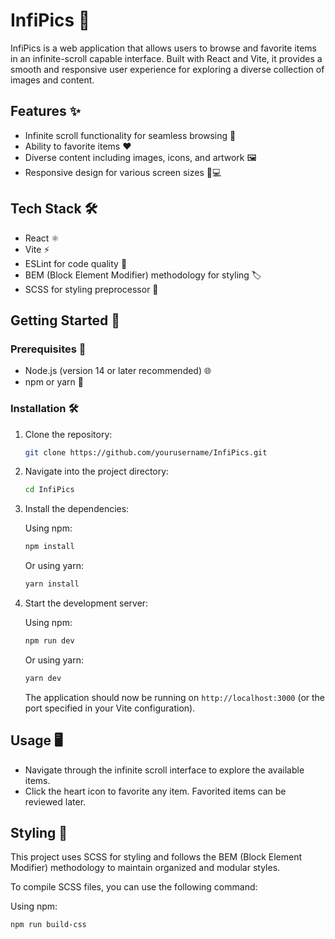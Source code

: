 # InfiPics 📸

InfiPics is a web application that allows users to browse and favorite items in an infinite-scroll capable interface. Built with React and Vite, it provides a smooth and responsive user experience for exploring a diverse collection of images and content.

## Features ✨

- Infinite scroll functionality for seamless browsing 🔄
- Ability to favorite items ❤️
- Diverse content including images, icons, and artwork 🖼️
- Responsive design for various screen sizes 📱💻

## Tech Stack 🛠️

- React ⚛️
- Vite ⚡
- ESLint for code quality 📝
- BEM (Block Element Modifier) methodology for styling 🏷️
- SCSS for styling preprocessor 💅

## Getting Started 🚀

### Prerequisites 🧩

- Node.js (version 14 or later recommended) 🌐
- npm or yarn 🎵

### Installation 🛠️

1. Clone the repository:

    ```bash
    git clone https://github.com/yourusername/InfiPics.git
    ```

2. Navigate into the project directory:

    ```bash
    cd InfiPics
    ```

3. Install the dependencies:

    Using npm:

    ```bash
    npm install
    ```

    Or using yarn:

    ```bash
    yarn install
    ```

4. Start the development server:

    Using npm:

    ```bash
    npm run dev
    ```

    Or using yarn:

    ```bash
    yarn dev
    ```

    The application should now be running on `http://localhost:3000` (or the port specified in your Vite configuration).

## Usage 🖥️

- Navigate through the infinite scroll interface to explore the available items.
- Click the heart icon to favorite any item. Favorited items can be reviewed later.

## Styling 🎨

This project uses SCSS for styling and follows the BEM (Block Element Modifier) methodology to maintain organized and modular styles. 

To compile SCSS files, you can use the following command:

Using npm:

```bash
npm run build-css
